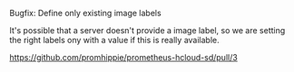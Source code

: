 Bugfix: Define only existing image labels

It's possible that a server doesn't provide a image label, so we are setting the
right labels ony with a value if this is really available.

https://github.com/promhippie/prometheus-hcloud-sd/pull/3
